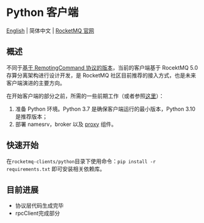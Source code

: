 # Python 客户端

[English](README.md) | 简体中文 | [RocketMQ 官网](https://rocketmq.apache.org/)

## 概述

不同于[基于 RemotingCommand 协议的版本](https://github.com/apache/rocketmq/tree/develop/client)，当前的客户端基于 RocektMQ 5.0 存算分离架构进行设计开发，是 RocketMQ 社区目前推荐的接入方式，也是未来客户端演进的主要方向。

在开始客户端的部分之前，所需的一些前期工作（或者参照[这里](https://rocketmq.apache.org/zh/docs/quickStart/02quickstart/)）：

1. 准备 Python 环境。Python 3.7 是确保客户端运行的最小版本，Python 3.10 是推荐版本；
2. 部署 namesrv，broker 以及 [proxy](https://github.com/apache/rocketmq/tree/develop/proxy) 组件。

## 快速开始

在`rocketmq-clients/python`目录下使用命令：`pip install -r requirements.txt` 即可安装相关依赖库。

## 目前进展

* 协议层代码生成完毕
* rpcClient完成部分